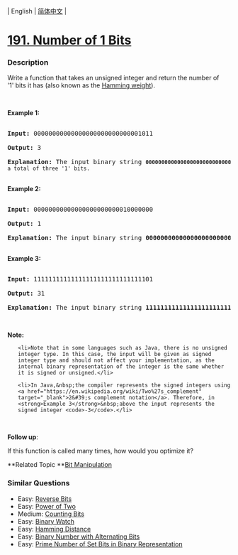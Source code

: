 | English | [简体中文](README.md) |

# [191. Number of 1 Bits](https://leetcode-cn.com/problems/number-of-1-bits)
 ### Description
<p>Write a function that takes an unsigned integer and return&nbsp;the number of &#39;1&#39;&nbsp;bits it has (also known as the <a href="http://en.wikipedia.org/wiki/Hamming_weight" target="_blank">Hamming weight</a>).</p>

<p>&nbsp;</p>

<p><strong>Example 1:</strong></p>

<pre>
<strong>Input:</strong> 00000000000000000000000000001011
<strong>Output:</strong> 3
<strong>Explanation: </strong>The input binary string <code><strong>00000000000000000000000000001011</strong>&nbsp;has a total of three &#39;1&#39; bits.</code>
</pre>

<p><strong>Example 2:</strong></p>

<pre>
<strong>Input:</strong> 00000000000000000000000010000000
<strong>Output:</strong> 1
<strong>Explanation: </strong>The input binary string <strong>00000000000000000000000010000000</strong>&nbsp;has a total of one &#39;1&#39; bit.
</pre>

<p><strong>Example 3:</strong></p>

<pre>
<strong>Input:</strong> 11111111111111111111111111111101
<strong>Output:</strong> 31
<strong>Explanation: </strong>The input binary string <strong>11111111111111111111111111111101</strong> has a total of thirty one &#39;1&#39; bits.</pre>

<p>&nbsp;</p>

<p><strong>Note:</strong></p>

<ul>
	<li>Note that in some languages such as Java, there is no unsigned integer type. In this case, the input will be given as signed integer type and should not affect your implementation, as the internal binary representation of the integer is the same whether it is signed or unsigned.</li>
	<li>In Java,&nbsp;the compiler represents the signed integers using <a href="https://en.wikipedia.org/wiki/Two%27s_complement" target="_blank">2&#39;s complement notation</a>. Therefore, in <strong>Example 3</strong>&nbsp;above the input represents the signed integer <code>-3</code>.</li>
</ul>

<p>&nbsp;</p>

<p><b>Follow up</b>:</p>

<p>If this function is called many times, how would you optimize it?</p>

**Related Topic	**[Bit Manipulation](https://leetcode-cn.com/tag/bit-manipulation) 

### Similar Questions
 - Easy:	[Reverse Bits](https://leetcode-cn.com/problems/reverse-bits) 
 - Easy:	[Power of Two](https://leetcode-cn.com/problems/power-of-two) 
 - Medium:	[Counting Bits](https://leetcode-cn.com/problems/counting-bits) 
 - Easy:	[Binary Watch](https://leetcode-cn.com/problems/binary-watch) 
 - Easy:	[Hamming Distance](https://leetcode-cn.com/problems/hamming-distance) 
 - Easy:	[Binary Number with Alternating Bits](https://leetcode-cn.com/problems/binary-number-with-alternating-bits) 
 - Easy:	[Prime Number of Set Bits in Binary Representation](https://leetcode-cn.com/problems/prime-number-of-set-bits-in-binary-representation) 
